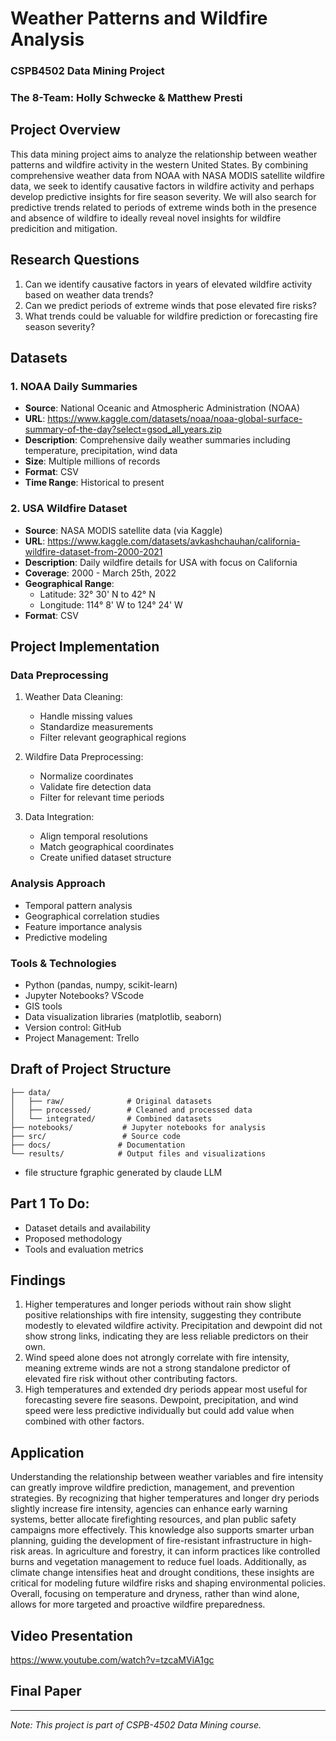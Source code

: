 # Weather Patterns and Wildfire Analysis 
### CSPB4502 Data Mining Project
### The 8-Team: Holly Schwecke & Matthew Presti 



## Project Overview
This data mining project aims to analyze the relationship between weather patterns and wildfire activity in the western United States. By combining comprehensive weather data from NOAA with NASA MODIS satellite wildfire data, we seek to identify causative factors in wildfire activity and perhaps develop predictive insights for fire season severity. We will also search for predictive trends related to periods of extreme winds both in the presence and absence of wildfire to ideally reveal novel insights for wildfire predicition and mitigation.  

## Research Questions
1. Can we identify causative factors in years of elevated wildfire activity based on weather data trends?
2. Can we predict periods of extreme winds that pose elevated fire risks?
3. What trends could be valuable for wildfire prediction or forecasting fire season severity?

## Datasets

### 1. NOAA Daily Summaries
- **Source**: National Oceanic and Atmospheric Administration (NOAA)
- **URL**: https://www.kaggle.com/datasets/noaa/noaa-global-surface-summary-of-the-day?select=gsod_all_years.zip
- **Description**: Comprehensive daily weather summaries including temperature, precipitation, wind data
- **Size**: Multiple millions of records
- **Format**: CSV
- **Time Range**: Historical to present

### 2. USA Wildfire Dataset
- **Source**: NASA MODIS satellite data (via Kaggle)
- **URL**: https://www.kaggle.com/datasets/avkashchauhan/california-wildfire-dataset-from-2000-2021
- **Description**: Daily wildfire details for USA with focus on California
- **Coverage**: 2000 - March 25th, 2022
- **Geographical Range**: 
  - Latitude: 32° 30' N to 42° N
  - Longitude: 114° 8' W to 124° 24' W
- **Format**: CSV

## Project Implementation 

### Data Preprocessing
1. Weather Data Cleaning:
   - Handle missing values
   - Standardize measurements
   - Filter relevant geographical regions

2. Wildfire Data Preprocessing:
   - Normalize coordinates
   - Validate fire detection data
   - Filter for relevant time periods

3. Data Integration:
   - Align temporal resolutions
   - Match geographical coordinates
   - Create unified dataset structure

### Analysis Approach
- Temporal pattern analysis
- Geographical correlation studies
- Feature importance analysis
- Predictive modeling

### Tools & Technologies
- Python (pandas, numpy, scikit-learn)
- Jupyter Notebooks? VScode
- GIS tools
- Data visualization libraries (matplotlib, seaborn)
- Version control: GitHub
- Project Management: Trello

## Draft of Project Structure
```
├── data/
│   ├── raw/              # Original datasets
│   ├── processed/        # Cleaned and processed data
│   └── integrated/       # Combined datasets
├── notebooks/           # Jupyter notebooks for analysis
├── src/                 # Source code
├── docs/               # Documentation
└── results/            # Output files and visualizations
```
* file structure fgraphic generated by claude LLM
  
## Part 1 To Do:
- Dataset details and availability
- Proposed methodology
- Tools and evaluation metrics

## Findings
1. Higher temperatures and longer periods without rain show slight positive relationships with fire intensity, suggesting they contribute modestly to elevated wildfire activity. Precipitation and dewpoint did not show strong links, indicating they are less reliable predictors on their own.
2. Wind speed alone does not atrongly correlate with fire intensity, meaning extreme winds are not a strong standalone predictor of elevated fire risk without other contributing factors.
3. High temperatures and extended dry periods appear most useful for forecasting severe fire seasons. Dewpoint, precipitation, and wind speed were less predictive individually but could add value when combined with other factors.

## Application
Understanding the relationship between weather variables and fire intensity can greatly improve wildfire prediction, management, and prevention strategies. By recognizing that higher temperatures and longer dry periods slightly increase fire intensity, agencies can enhance early warning systems, better allocate firefighting resources, and plan public safety campaigns more effectively. This knowledge also supports smarter urban planning, guiding the development of fire-resistant infrastructure in high-risk areas. In agriculture and forestry, it can inform practices like controlled burns and vegetation management to reduce fuel loads. Additionally, as climate change intensifies heat and drought conditions, these insights are critical for modeling future wildfire risks and shaping environmental policies. Overall, focusing on temperature and dryness, rather than wind alone, allows for more targeted and proactive wildfire preparedness. 

## Video Presentation
https://www.youtube.com/watch?v=tzcaMViA1gc

## Final Paper
---
*Note: This project is part of CSPB-4502 Data Mining course.*
